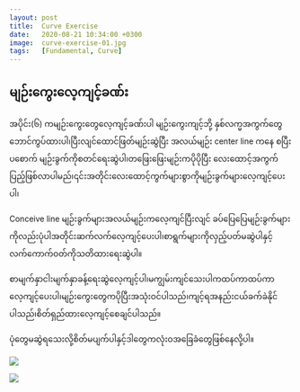 ```yaml
---
layout: post
title:  Curve Exercise
date:   2020-08-21 10:34:00 +0300
image:  curve-exercise-01.jpg
tags:   [Fundamental, Curve]
---
```


## မျဉ်းကွေးလေ့ကျင့်ခဏ်း

အပိုင်း(၆) ကမျဉ်းကွေးတွေလေ့ကျင့်ခဏ်းပါ မျဉ်းကွေးကျင့်ဘို့ နှစ်လက္မအကွက်တွေဘောင်ကွပ်ထားပါ၊ပြီးလျင်ထောင်ဖြတ်မျဉ်းဆွဲပြီး အလယ်မျဉ်း center line ကနေ စပြီး ပစောက် မျဉ်းခွက်ကိုစတင်ရေးဆွဲပါ၊တဖြေးဖြေးမျဉ်းကပိုပိုပြီး လေးထောင့်အကွက်ပြည့်ဖြစ်လာပါမည်၊၎င်းအတိုင်းလေးထောင့်ကွက်များစွာကိုမျဉ်းခွက်များလေ့ကျင့်ပေးပါ၊

Conceive line မျဉ်းခွက်များအလယ်မျဉ်းကလေ့ကျင်ပြီးလျင် ခပ်ပြေပြေမျဉ်းခွက်များကိုလည်းပုံပါအတိုင်းဆက်လက်လေ့ကျင့်ပေးပါ၊စာရွက်များကိုလှည့်ပတ်မဆွဲပါနှင့် လက်ကောက်ဝတ်ကိုသတိထားရေးဆွဲပါ။

စာမျက်နှာငါးမျက်နှာခန့်ရေးဆွဲလေ့ကျင့်ပါ၊မကျွမ်းကျင်သေးပါကထပ်ကာထပ်ကာ လေ့ကျင့်ပေးပါ၊မျဉ်းကွေးတွေကပိုပြီးအသုံးဝင်ပါသည်၊ကျင့်ရအနည်းငယ်ခက်ခဲနိုင်ပါသည်၊စိတ်ရှည်ထားလေ့ကျင့်စေချင်ပါသည်။

ပုံတွေမဆွဲရသေးလို့စိတ်မပျက်ပါနှင့်ဒါတွေကလုံးဝအခြေခံတွေဖြစ်နေလို့ပါ။

![]({{site.baseurl}}/img/curve-exercise-01.jpg)

![]({{site.baseurl}}/img/curve-exercise-02.jpg)


